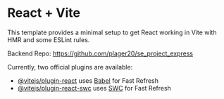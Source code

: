 # React + Vite

This template provides a minimal setup to get React working in Vite with HMR and some ESLint rules.

Backend Repo: https://github.com/plager20/se_project_express

Currently, two official plugins are available:

- [@vitejs/plugin-react](https://github.com/vitejs/vite-plugin-react/blob/main/packages/plugin-react/README.md) uses [Babel](https://babeljs.io/) for Fast Refresh
- [@vitejs/plugin-react-swc](https://github.com/vitejs/vite-plugin-react-swc) uses [SWC](https://swc.rs/) for Fast Refresh
